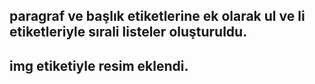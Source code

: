## paragraf ve başlık etiketlerine ek olarak ul ve li etiketleriyle sırali listeler oluşturuldu.
## img etiketiyle resim eklendi.
